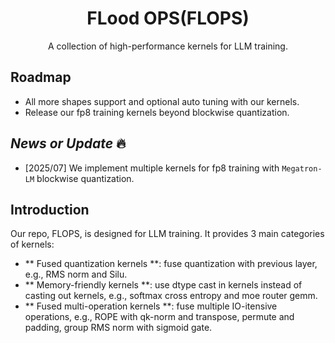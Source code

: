 

<h1 align="center">FLood OPS(FLOPS) </h1>

  
<p align="center">
   A collection of high-performance kernels for LLM training.
</p>



## Roadmap ##

- All more shapes support and optional auto tuning with our kernels.
- Release our fp8 training kernels beyond blockwise quantization.

## *News or Update* 🔥

- [2025/07] We implement multiple kernels for fp8 training with `Megatron-LM` blockwise quantization. 


## Introduction

Our repo, FLOPS, is designed for LLM training. It provides 3 main categories of kernels:

- ** Fused quantization kernels **: fuse quantization with previous layer, e.g., RMS norm and Silu.
- ** Memory-friendly kernels **: use dtype cast in kernels instead of casting out kernels, e.g., softmax cross entropy and moe router gemm.
- ** Fused multi-operation kernels **: fuse multiple IO-itensive operations, e.g., ROPE with qk-norm and transpose, permute and padding, group RMS norm with sigmoid gate.







